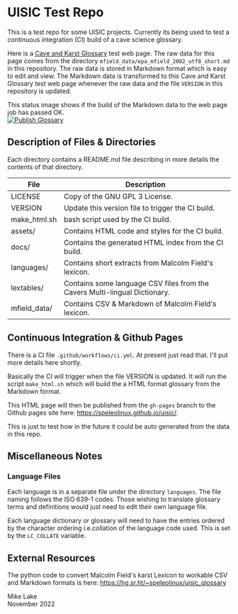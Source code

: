 # UISIC Test Repo

This is a test repo for some UISIC projects. Currently its being used to test a
continuous integration (CI) build of a cave science glossary.


Here is a [Cave and Karst Glossary](https://speleolinux.github.io/uisic/) test web page. 
The raw data for this page comes from the directory `mfield_data/epa_mfield_2002_utf8_short.md`
in this repository.
The raw data is stored in Markdown format which is easy to edit and view. 
The Markdown data is transformed to this Cave and Karst Glossary test web page
whenever the raw data and the file `VERSION` in this repository is updated.

This status image shows if the build of the Markdown data to the web page job has passed OK.    
[![Publish Glossary](https://github.com/speleolinux/uisic/actions/workflows/ci.yml/badge.svg)](https://github.com/speleolinux/uisic/actions/)

<!--
![Github Pages](https://github.com/speleolinux/uisic/actions/workflows/ci.yml/badge.svg?branch=gh-pages)
-->

## Description of Files & Directories

Each directory contains a README.md file describing in more details the
contents of that directory.

| File                  | Description |
| ----                  | ----------- |
| LICENSE               | Copy of the GNU GPL 3 License.                            |
| VERSION               | Update this version file to trigger the CI build.         |
| make_html.sh          | bash script used by the CI build.                         |
| assets/               | Contains HTML code and styles for the CI build.           |
| docs/                 | Contains the generated HTML index from the CI build.      |
| languages/            | Contains short extracts from Malcolm Field's lexicon.     |
| lextables/            | Contains some language CSV files from the Cavers Multi-lingual Dictionary. |
| mfield_data/          | Contains CSV & Markdown of Malcolm Field's lexicon. | 

## Continuous Integration & Github Pages

There is a CI file `.github/workflows/ci.yml`. At present just read that.
I'll put more details here shortly. 

Basically the CI will trigger when the file VERSION is updated. It will run the
script `make_html.sh` which will build the a HTML format glossary from the Markdown format.

This HTML page will then be published from the  `gh-pages` branch to the Github
pages site here: <https://speleolinux.github.io/uisic/>.

This is just to test how in the future it could be auto generated from
the data in this repo.

## Miscellaneous Notes

### Language Files

Each language is in a separate file under the directory `languages`. The file
naming follows the ISO 639-1 codes. Those wishing to translate glossary terms
and definitions would just need to edit their own language file.

Each language dictionary or glossary will need to have the entries ordered by
the character ordering i.e.collation of the language code used. This is set by
the `LC_COLLATE` variable.

## External Resources

The python code to convert Malcolm Field's karst Lexicon to workable CSV and
Markdown formats is here: <https://hg.sr.ht/~speleolinux/uisic_glossary>

Mike Lake    
November 2022

